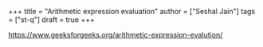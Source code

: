 +++
title = "Arithmetic expression evaluation"
author = ["Seshal Jain"]
tags = ["st-q"]
draft = true
+++

<https://www.geeksforgeeks.org/arithmetic-expression-evalution/>
